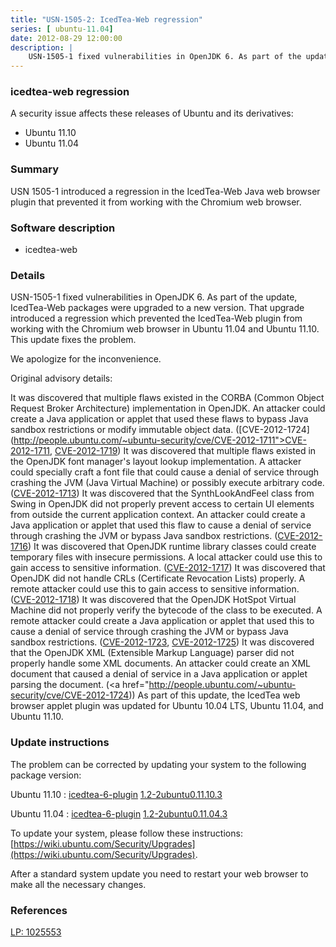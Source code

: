 ```yaml
---
title: "USN-1505-2: IcedTea-Web regression"
series: [ ubuntu-11.04]
date: 2012-08-29 12:00:00
description: |
    USN-1505-1 fixed vulnerabilities in OpenJDK 6. As part of the update, IcedTea-Web packages were upgraded to a new version. That upgrade introduced a regression which prevented the IcedTea-Web plugin from working with the Chromium web browser in Ubuntu 11.04 and Ubuntu 11.10. This update fixes the problem.
--- 
```

 
### icedtea-web regression

A security issue affects these releases of Ubuntu and its derivatives:

* Ubuntu 11.10
* Ubuntu 11.04

### Summary

USN 1505-1 introduced a regression in the IcedTea-Web Java web browser plugin that prevented it from working with the Chromium web browser.

### Software description

* icedtea-web 

### Details

USN-1505-1 fixed vulnerabilities in OpenJDK 6. As part of the update, IcedTea-Web packages were upgraded to a new version. That upgrade introduced a regression which prevented the IcedTea-Web plugin from working with the Chromium web browser in Ubuntu 11.04 and Ubuntu 11.10. This update fixes the problem.

We apologize for the inconvenience.

Original advisory details:

 It was discovered that multiple flaws existed in the CORBA (Common Object Request Broker Architecture) implementation in OpenJDK. An attacker could create a Java application or applet that used these flaws to bypass Java sandbox restrictions or modify immutable object data. ([CVE-2012-1724](http://people.ubuntu.com/~ubuntu-security/cve/CVE-2012-1711">CVE-2012-1711</a>, <a href="http://people.ubuntu.com/~ubuntu-security/cve/CVE-2012-1719">CVE-2012-1719</a>) It was discovered that multiple flaws existed in the OpenJDK font manager&#39;s layout lookup implementation. A attacker could specially craft a font file that could cause a denial of service through crashing the JVM (Java Virtual Machine) or possibly execute arbitrary code. (<a href="http://people.ubuntu.com/~ubuntu-security/cve/CVE-2012-1713">CVE-2012-1713</a>) It was discovered that the SynthLookAndFeel class from Swing in OpenJDK did not properly prevent access to certain UI elements from outside the current application context. An attacker could create a Java application or applet that used this flaw to cause a denial of service through crashing the JVM or bypass Java sandbox restrictions. (<a href="http://people.ubuntu.com/~ubuntu-security/cve/CVE-2012-1716">CVE-2012-1716</a>) It was discovered that OpenJDK runtime library classes could create temporary files with insecure permissions. A local attacker could use this to gain access to sensitive information. (<a href="http://people.ubuntu.com/~ubuntu-security/cve/CVE-2012-1717">CVE-2012-1717</a>) It was discovered that OpenJDK did not handle CRLs (Certificate Revocation Lists) properly. A remote attacker could use this to gain access to sensitive information. (<a href="http://people.ubuntu.com/~ubuntu-security/cve/CVE-2012-1718">CVE-2012-1718</a>) It was discovered that the OpenJDK HotSpot Virtual Machine did not properly verify the bytecode of the class to be executed. A remote attacker could create a Java application or applet that used this to cause a denial of service through crashing the JVM or bypass Java sandbox restrictions. (<a href="http://people.ubuntu.com/~ubuntu-security/cve/CVE-2012-1723">CVE-2012-1723</a>, <a href="http://people.ubuntu.com/~ubuntu-security/cve/CVE-2012-1725">CVE-2012-1725</a>) It was discovered that the OpenJDK XML (Extensible Markup Language) parser did not properly handle some XML documents. An attacker could create an XML document that caused a denial of service in a Java application or applet parsing the document. (<a href="http://people.ubuntu.com/~ubuntu-security/cve/CVE-2012-1724)) As part of this update, the IcedTea web browser applet plugin was updated for Ubuntu 10.04 LTS, Ubuntu 11.04, and Ubuntu 11.10. 

### Update instructions

The problem can be corrected by updating your system to the following package version:

Ubuntu 11.10
 : [icedtea-6-plugin](https://launchpad.net/ubuntu/+source/icedtea-web) <span> [1.2-2ubuntu0.11.10.3](https://launchpad.net/ubuntu/+source/icedtea-web/1.2-2ubuntu0.11.10.3) </span> 

Ubuntu 11.04
 : [icedtea-6-plugin](https://launchpad.net/ubuntu/+source/icedtea-web) <span> [1.2-2ubuntu0.11.04.3](https://launchpad.net/ubuntu/+source/icedtea-web/1.2-2ubuntu0.11.04.3) </span> 

To update your system, please follow these instructions: [https://wiki.ubuntu.com/Security/Upgrades](https://wiki.ubuntu.com/Security/Upgrades).

After a standard system update you need to restart your web browser to make all the necessary changes. 

### References

 [LP: 1025553](https://launchpad.net/bugs/1025553)
 
